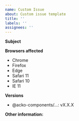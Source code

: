 ```yaml
---
name: Custom Issue
about: Custom issue template
title: ''
labels: ''
assignees: ''
---
```


<!-- Before submitting an issue, please consult our docs (https://decathlon.design). -->

<!-- Please make sure you are posting an issue pertaining to the Decathlon Design System. -->

**Subject**

<!-- Describe your issue here. -->

**Browsers affected**

<!-- Choose browsers affected. -->

- Chrome
- Firefox
- Edge
- Safari 11
- Safari 10
- IE 11

**Versions**

<!--
@acko-components/... version
-->

- @acko-components/...: vX.X.X

**Other information:**

<!-- List any other information that is relevant to your issue. Stack traces, related issues, suggestions on how to fix, Stack Overflow links, forum links, etc. -->
